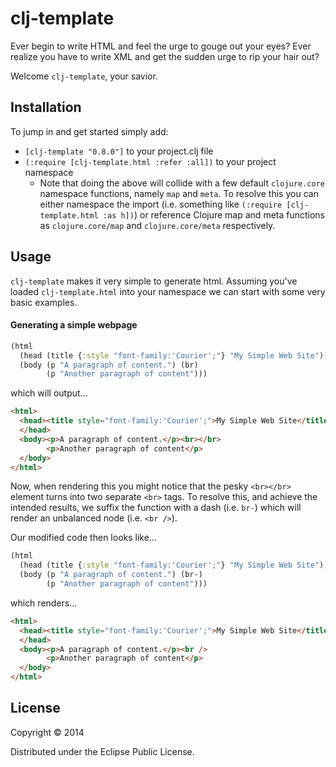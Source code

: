 # clj-template

Ever begin to write HTML and feel the urge to gouge out your eyes? Ever realize you have to write XML and get the sudden urge to rip your hair out?

Welcome `clj-template`, your savior.

## Installation

To jump in and get started simply add:

* `[clj-template "0.8.0"]` to your project.clj file
* `(:require [clj-template.html :refer :all])` to your project namespace
  * Note that doing the above will collide with a few default `clojure.core` namespace functions, namely `map` and `meta`. To resolve this you can either namespace the import (i.e. something like `(:require [clj-template.html :as h])`) or reference Clojure map and meta functions as `clojure.core/map` and `clojure.core/meta` respectively.

## Usage

`clj-template` makes it very simple to generate html. Assuming you've loaded `clj-template.html` into your namespace we can start with some very basic examples.

#### Generating a simple webpage

```clojure
(html
  (head (title {:style "font-family:'Courier';"} "My Simple Web Site"))
  (body (p "A paragraph of content.") (br)
        (p "Another paragraph of content")))
```

which will output...

```html
<html>
  <head><title style="font-family:'Courier';">My Simple Web Site</title>
  </head>
  <body><p>A paragraph of content.</p><br></br>
        <p>Another paragraph of content</p>
  </body>
</html>
```

Now, when rendering this you might notice that the pesky `<br></br>` element turns into two separate `<br>` tags. To resolve this, and achieve the intended results, we suffix the function with a dash (i.e. `br-`) which will render an unbalanced node (i.e. `<br />`).

Our modified code then looks like...

```clojure
(html
  (head (title {:style "font-family:'Courier';"} "My Simple Web Site"))
  (body (p "A paragraph of content.") (br-)
        (p "Another paragraph of content")))
```

which renders...

```html
<html>
  <head><title style="font-family:'Courier';">My Simple Web Site</title>
  </head>
  <body><p>A paragraph of content.</p><br />
        <p>Another paragraph of content</p>
  </body>
</html>
```

## License

Copyright © 2014

Distributed under the Eclipse Public License.
